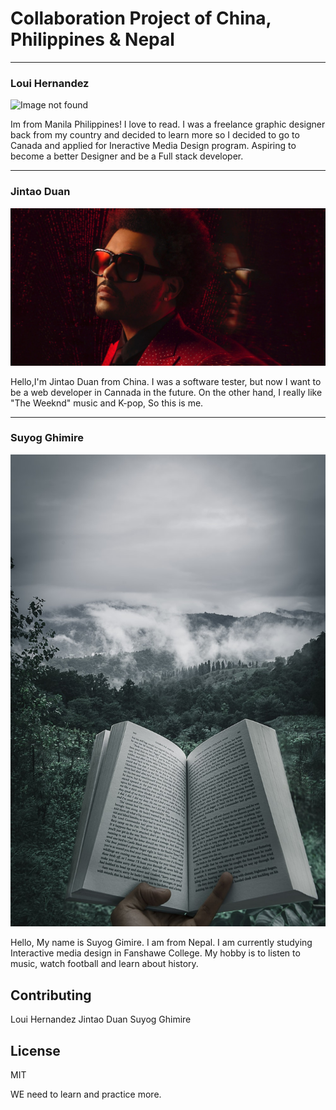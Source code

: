 # Collaboration Project of China, Philippines & Nepal


___
### Loui Hernandez
![Image not found](img/luffy.gif "Luffy all Fired UP!")

Im from Manila Philippines! I love to read. I was a freelance graphic designer back from my country and decided to learn more so I decided to go to Canada and applied for Ineractive Media Design program. Aspiring to become a better Designer and be a Full stack developer.

___
### Jintao Duan
![Image not found](img/The-Weeknd-scaled.jpg "The weeknd is the best")

Hello,I'm Jintao Duan from China. I was a software tester, but now I want to be a web developer in Cannada in the future. On the other hand, I really like "The Weeknd" music and K-pop, So this is me.

___
### Suyog Ghimire

![Image not found](img/book.jpg "Book and Nature")

Hello, My name is Suyog Gimire. I am from Nepal. I am currently studying Interactive media design in Fanshawe College. My hobby is to listen to music, watch football and learn about history.


## Contributing
Loui Hernandez
Jintao Duan
Suyog Ghimire

## License
MIT


WE need to learn and practice more.

